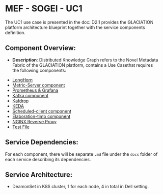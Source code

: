 # MEF - SOGEI - UC1

The UC1 use case is presented in the doc: D2.1 provides the GLACIATION platform architecture blueprint together with the service components definition.

## Component Overview:

- **Description**: Distributed Knowledge Graph refers to the Novel Metadata Fabric of the GLACIATION platform, contains a Use Casethat requires the following components:
* [LongHorn](./longhorn/README.md)
* [Metric-Server component](./metric-server/README.md)
* [Prometheus & Grafana ](./monitoring/README.md)
* [Kafka component](./kafka/README.md)
* [Kafdrop](./kafdrop/README.md)
* [KEDA](./keda/README.md)
* [Scheduled-client component](./workload-core/scheduled-client/README.md)
* [Elaboration-timb component](./workload-core/elaboration-timb-ms/README.md)
* [NGINX Reverse Proxy](./nginx/README.md)
* [Test File](./file-timbrature/README.md)

## Service Dependencies:
For each component, there will be separate ```.md``` file under the ```docs``` folder of each service describing its dependencies.

## Service Architecture:
- DeamonSet in K8S cluster, 1 for each node, 4 in total in Dell setting.

